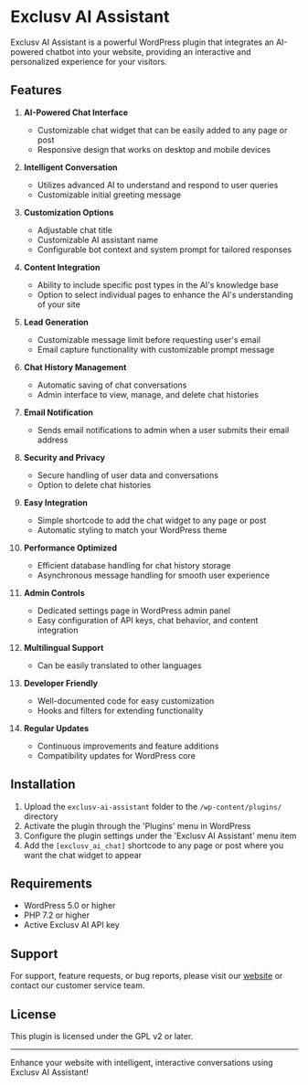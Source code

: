 # Exclusv AI Assistant

Exclusv AI Assistant is a powerful WordPress plugin that integrates an AI-powered chatbot into your website, providing an interactive and personalized experience for your visitors.

## Features

1. **AI-Powered Chat Interface**
   - Customizable chat widget that can be easily added to any page or post
   - Responsive design that works on desktop and mobile devices

2. **Intelligent Conversation**
   - Utilizes advanced AI to understand and respond to user queries
   - Customizable initial greeting message

3. **Customization Options**
   - Adjustable chat title
   - Customizable AI assistant name
   - Configurable bot context and system prompt for tailored responses

4. **Content Integration**
   - Ability to include specific post types in the AI's knowledge base
   - Option to select individual pages to enhance the AI's understanding of your site

5. **Lead Generation**
   - Customizable message limit before requesting user's email
   - Email capture functionality with customizable prompt message

6. **Chat History Management**
   - Automatic saving of chat conversations
   - Admin interface to view, manage, and delete chat histories

7. **Email Notification**
   - Sends email notifications to admin when a user submits their email address

8. **Security and Privacy**
   - Secure handling of user data and conversations
   - Option to delete chat histories

9. **Easy Integration**
   - Simple shortcode to add the chat widget to any page or post
   - Automatic styling to match your WordPress theme

10. **Performance Optimized**
    - Efficient database handling for chat history storage
    - Asynchronous message handling for smooth user experience

11. **Admin Controls**
    - Dedicated settings page in WordPress admin panel
    - Easy configuration of API keys, chat behavior, and content integration

12. **Multilingual Support**
    - Can be easily translated to other languages

13. **Developer Friendly**
    - Well-documented code for easy customization
    - Hooks and filters for extending functionality

14. **Regular Updates**
    - Continuous improvements and feature additions
    - Compatibility updates for WordPress core

## Installation

1. Upload the `exclusv-ai-assistant` folder to the `/wp-content/plugins/` directory
2. Activate the plugin through the 'Plugins' menu in WordPress
3. Configure the plugin settings under the 'Exclusv AI Assistant' menu item
4. Add the `[exclusv_ai_chat]` shortcode to any page or post where you want the chat widget to appear

## Requirements

- WordPress 5.0 or higher
- PHP 7.2 or higher
- Active Exclusv AI API key

## Support

For support, feature requests, or bug reports, please visit our [website](https://exclusv.ai) or contact our customer service team.

## License

This plugin is licensed under the GPL v2 or later.

---

Enhance your website with intelligent, interactive conversations using Exclusv AI Assistant!